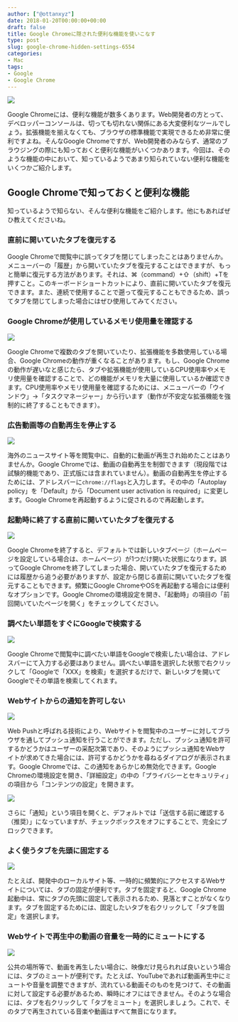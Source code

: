 ```yaml
---
author: ["@ottanxyz"]
date: 2018-01-20T00:00:00+00:00
draft: false
title: Google Chromeに隠された便利な機能を使いこなす
type: post
slug: google-chrome-hidden-settings-6554
categories:
- Mac
tags:
- Google
- Google Chrome
---
```


![](browser-773216_640.jpg)

Google Chromeには、便利な機能が数多くあります。Web開発者の方とって、デベロッパーコンソールは、切っても切れない関係にある大変便利なツールでしょう。拡張機能を揃えなくても、ブラウザの標準機能で実現できるため非常に便利ですよね。そんなGoogle Chromeですが、Web開発者のみならず、通常のブラウジングの際にも知っておくと便利な機能がいくつかあります。今回は、そのような機能の中において、知っているようであまり知られていない便利な機能をいくつかご紹介します。

## Google Chromeで知っておくと便利な機能

知っているようで知らない、そんな便利な機能をご紹介します。他にもあればぜひ教えてくださいね。

### 直前に開いていたタブを復元する

Google Chromeで閲覧中に誤ってタブを閉じてしまったことはありませんか。メニューバーの「履歴」から開いていたタブを復元することはできますが、もっと簡単に復元する方法があります。それは、⌘（command）+⇧（shift）+Tを押すこと。このキーボードショートカットにより、直前に開いていたタブを復元できます。また、連続で使用することで遡って復元することもできるため、誤ってタブを閉じてしまった場合にはぜひ使用してみてください。

### Google Chromeが使用しているメモリ使用量を確認する

![](180120-5a631733f39b8.png)

Google Chromeで複数のタブを開いていたり、拡張機能を多数使用している場合、Google Chromeの動作が重くなることがあります。もし、Google Chromeの動作が遅いなと感じたら、タブや拡張機能が使用しているCPU使用率やメモリ使用量を確認することで、どの機能がメモリを大量に使用しているか確認できます。CPU使用率やメモリ使用量を確認するためには、メニューバーの「ウインドウ」→「タスクマネージャー」から行います（動作が不安定な拡張機能を強制的に終了することもできます）。

### 広告動画等の自動再生を停止する

![](180120-5a63171bd2d16.png)

海外のニュースサイト等を閲覧中に、自動的に動画が再生され始めたことはありませんか。Google Chromeでは、動画の自動再生を制御できます（現段階では試験的機能であり、正式版には含まれていません）。動画の自動再生を停止するためには、アドレスバーに`chrome://flags`と入力します。その中の「Autoplay policy」を「Default」から「Document user activation is required」に変更します。Google Chromeを再起動するように促されるので再起動します。

### 起動時に終了する直前に開いていたタブを復元する

![](180120-5a63362e34dc1.png)

Google Chromeを終了すると、デフォルトでは新しいタブページ（ホームページを設定している場合は、ホームページ）が1つだけ開いた状態になります。誤ってGoogle Chromeを終了してしまった場合、開いていたタブを復元するためには履歴から追う必要がありますが、設定から閉じる直前に開いていたタブを復元することもできます。頻繁にGoogle ChromeやOSを再起動する場合には便利なオプションです。Google Chromeの環境設定を開き、「起動時」の項目の「前回開いていたページを開く」をチェックしてください。

### 調べたい単語をすぐにGoogleで検索する

![](180120-5a63172c7ea3c.png)

Google Chromeで閲覧中に調べたい単語をGoogleで検索したい場合は、アドレスバーにて入力する必要はありません。調べたい単語を選択した状態で右クリックして「Googleで「XXX」を検索」を選択するだけで、新しいタブを開いてGoogleでその単語を検索してくれます。

### Webサイトからの通知を許可しない

![](180120-5a6337a54db41.png)

Web Pushと呼ばれる技術により、Webサイトを閲覧中のユーザーに対してブラウザを通してプッシュ通知を行うことができます。ただし、プッシュ通知を許可するかどうかはユーザーの采配次第であり、そのようにプッシュ通知をWebサイトが求めてきた場合には、許可するかどうかを尋ねるダイアログが表示されます。Google Chromeでは、この通知をあらかじめ無効化できます。Google Chromeの環境設定を開き、「詳細設定」の中の「プライバシーとセキュリティ」の項目から「コンテンツの設定」を開きます。

![](180120-5a631724b5cad.png)

さらに「通知」という項目を開くと、デフォルトでは「送信する前に確認する（推奨）」になっていますが、チェックボックスをオフにすることで、完全にブロックできます。

### よく使うタブを先頭に固定する

![](180120-5a63170bb99f7.png)

たとえば、開発中のローカルサイト等、一時的に頻繁的にアクセスするWebサイトについては、タブの固定が便利です。タブを固定すると、Google Chrome起動中は、常にタブの先頭に固定して表示されるため、見落とすことがなくなります。タブを固定するためには、固定したいタブを右クリックして「タブを固定」を選択します。

### Webサイトで再生中の動画の音量を一時的にミュートにする

![](180120-5a631714a988f.png)

公共の場所等で、動画を再生したい場合に、映像だけ見られれば良いという場合には、タブのミュートが便利です。たとえば、YouTubeであれば動画再生中にミュートや音量を調整できますが、流れている動画そのものを見つけて、その動画に対して設定する必要があるため、瞬時にオフにはできません。そのような場合には、タブを右クリックして「タブをミュート」を選択しましょう。これで、そのタブで再生されている音楽や動画はすべて無音になります。
